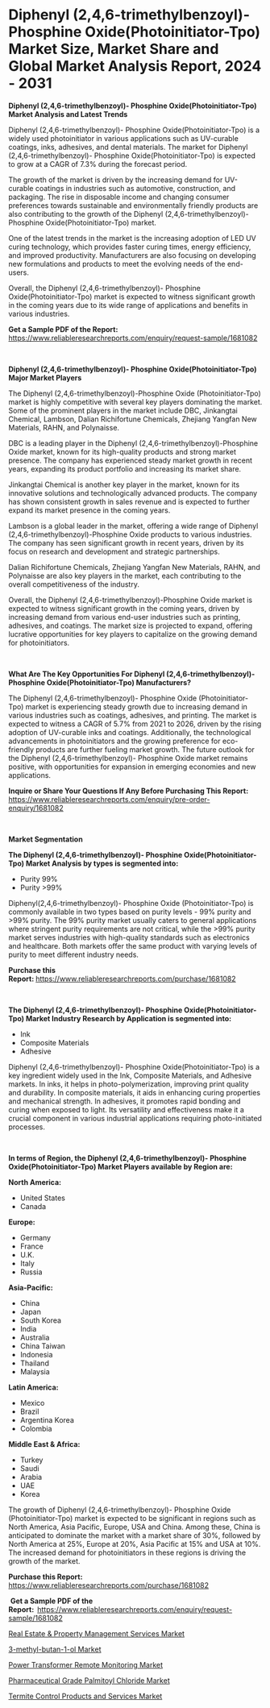<p><h1>Diphenyl (2,4,6-trimethylbenzoyl)- Phosphine Oxide(Photoinitiator-Tpo) Market Size, Market Share and Global Market Analysis Report, 2024 - 2031</h1></p><p><strong>Diphenyl (2,4,6-trimethylbenzoyl)- Phosphine Oxide(Photoinitiator-Tpo) Market Analysis and Latest Trends</strong></p>
<p><p>Diphenyl (2,4,6-trimethylbenzoyl)- Phosphine Oxide(Photoinitiator-Tpo) is a widely used photoinitiator in various applications such as UV-curable coatings, inks, adhesives, and dental materials. The market for Diphenyl (2,4,6-trimethylbenzoyl)- Phosphine Oxide(Photoinitiator-Tpo) is expected to grow at a CAGR of 7.3% during the forecast period.</p><p>The growth of the market is driven by the increasing demand for UV-curable coatings in industries such as automotive, construction, and packaging. The rise in disposable income and changing consumer preferences towards sustainable and environmentally friendly products are also contributing to the growth of the Diphenyl (2,4,6-trimethylbenzoyl)- Phosphine Oxide(Photoinitiator-Tpo) market.</p><p>One of the latest trends in the market is the increasing adoption of LED UV curing technology, which provides faster curing times, energy efficiency, and improved productivity. Manufacturers are also focusing on developing new formulations and products to meet the evolving needs of the end-users.</p><p>Overall, the Diphenyl (2,4,6-trimethylbenzoyl)- Phosphine Oxide(Photoinitiator-Tpo) market is expected to witness significant growth in the coming years due to its wide range of applications and benefits in various industries.</p></p>
<p><strong>Get a Sample PDF of the Report:&nbsp;</strong> <a href="https://www.reliableresearchreports.com/enquiry/request-sample/1681082">https://www.reliableresearchreports.com/enquiry/request-sample/1681082</a></p>
<p>&nbsp;</p>
<p><strong>Diphenyl (2,4,6-trimethylbenzoyl)- Phosphine Oxide(Photoinitiator-Tpo) Major Market Players</strong></p>
<p><p>The Diphenyl (2,4,6-trimethylbenzoyl)-Phosphine Oxide (Photoinitiator-Tpo) market is highly competitive with several key players dominating the market. Some of the prominent players in the market include DBC, Jinkangtai Chemical, Lambson, Dalian Richifortune Chemicals, Zhejiang Yangfan New Materials, RAHN, and Polynaisse.</p><p>DBC is a leading player in the Diphenyl (2,4,6-trimethylbenzoyl)-Phosphine Oxide market, known for its high-quality products and strong market presence. The company has experienced steady market growth in recent years, expanding its product portfolio and increasing its market share.</p><p>Jinkangtai Chemical is another key player in the market, known for its innovative solutions and technologically advanced products. The company has shown consistent growth in sales revenue and is expected to further expand its market presence in the coming years.</p><p>Lambson is a global leader in the market, offering a wide range of Diphenyl (2,4,6-trimethylbenzoyl)-Phosphine Oxide products to various industries. The company has seen significant growth in recent years, driven by its focus on research and development and strategic partnerships.</p><p>Dalian Richifortune Chemicals, Zhejiang Yangfan New Materials, RAHN, and Polynaisse are also key players in the market, each contributing to the overall competitiveness of the industry.</p><p>Overall, the Diphenyl (2,4,6-trimethylbenzoyl)-Phosphine Oxide market is expected to witness significant growth in the coming years, driven by increasing demand from various end-user industries such as printing, adhesives, and coatings. The market size is projected to expand, offering lucrative opportunities for key players to capitalize on the growing demand for photoinitiators.</p></p>
<p>&nbsp;</p>
<p><strong>What Are The Key Opportunities For Diphenyl (2,4,6-trimethylbenzoyl)- Phosphine Oxide(Photoinitiator-Tpo) Manufacturers?</strong></p>
<p><p>The Diphenyl (2,4,6-trimethylbenzoyl)- Phosphine Oxide (Photoinitiator-Tpo) market is experiencing steady growth due to increasing demand in various industries such as coatings, adhesives, and printing. The market is expected to witness a CAGR of 5.7% from 2021 to 2026, driven by the rising adoption of UV-curable inks and coatings. Additionally, the technological advancements in photoinitiators and the growing preference for eco-friendly products are further fueling market growth. The future outlook for the Diphenyl (2,4,6-trimethylbenzoyl)- Phosphine Oxide market remains positive, with opportunities for expansion in emerging economies and new applications.</p></p>
<p><strong>Inquire or Share Your Questions If Any Before Purchasing This Report:</strong> <a href="https://www.reliableresearchreports.com/enquiry/pre-order-enquiry/1681082">https://www.reliableresearchreports.com/enquiry/pre-order-enquiry/1681082</a></p>
<p>&nbsp;</p>
<p><strong>Market Segmentation</strong></p>
<p><strong>The Diphenyl (2,4,6-trimethylbenzoyl)- Phosphine Oxide(Photoinitiator-Tpo) Market Analysis by types is segmented into:</strong></p>
<p><ul><li>Purity 99%</li><li>Purity >99%</li></ul></p>
<p><p>Diphenyl(2,4,6-trimethylbenzoyl)- Phosphine Oxide (Photoinitiator-Tpo) is commonly available in two types based on purity levels - 99% purity and >99% purity. The 99% purity market usually caters to general applications where stringent purity requirements are not critical, while the >99% purity market serves industries with high-quality standards such as electronics and healthcare. Both markets offer the same product with varying levels of purity to meet different industry needs.</p></p>
<p><strong>Purchase this Report:&nbsp;</strong><a href="https://www.reliableresearchreports.com/purchase/1681082">https://www.reliableresearchreports.com/purchase/1681082</a></p>
<p>&nbsp;</p>
<p><strong>The Diphenyl (2,4,6-trimethylbenzoyl)- Phosphine Oxide(Photoinitiator-Tpo) Market Industry Research by Application is segmented into:</strong></p>
<p><ul><li>Ink</li><li>Composite Materials</li><li>Adhesive</li></ul></p>
<p><p>Diphenyl (2,4,6-trimethylbenzoyl)- Phosphine Oxide(Photoinitiator-Tpo) is a key ingredient widely used in the Ink, Composite Materials, and Adhesive markets. In inks, it helps in photo-polymerization, improving print quality and durability. In composite materials, it aids in enhancing curing properties and mechanical strength. In adhesives, it promotes rapid bonding and curing when exposed to light. Its versatility and effectiveness make it a crucial component in various industrial applications requiring photo-initiated processes.</p></p>
<p>&nbsp;</p>
<p><strong>In terms of Region, the Diphenyl (2,4,6-trimethylbenzoyl)- Phosphine Oxide(Photoinitiator-Tpo) Market Players available by Region are:</strong></p>
<p>
    <p> <strong> North America: </strong>
        <ul>
            <li>United States</li>
            <li>Canada</li>
        </ul>
        </p> 
    <p> <strong> Europe: </strong>
        <ul>
            <li>Germany</li>
            <li>France</li>
            <li>U.K.</li>
            <li>Italy</li>
            <li>Russia</li>
        </ul>
        </p> 
    <p> <strong> Asia-Pacific: </strong>
        <ul>
            <li>China</li>
            <li>Japan</li>
            <li>South Korea</li>
            <li>India</li>
            <li>Australia</li>
            <li>China Taiwan</li>
            <li>Indonesia</li>
            <li>Thailand</li>
            <li>Malaysia</li>
        </ul>
        </p> 
    <p> <strong> Latin America: </strong>
        <ul>
            <li>Mexico</li>
            <li>Brazil</li>
            <li>Argentina Korea</li>
            <li>Colombia</li>
        </ul>
        </p> 
    <p> <strong> Middle East & Africa: </strong>
        <ul>
            <li>Turkey</li>
            <li>Saudi</li>
            <li>Arabia</li>
            <li>UAE</li>
            <li>Korea</li>
        </ul>
    </p>
    </p>
<p><p>The growth of Diphenyl (2,4,6-trimethylbenzoyl)- Phosphine Oxide (Photoinitiator-Tpo) market is expected to be significant in regions such as North America, Asia Pacific, Europe, USA and China. Among these, China is anticipated to dominate the market with a market share of 30%, followed by North America at 25%, Europe at 20%, Asia Pacific at 15% and USA at 10%. The increased demand for photoinitiators in these regions is driving the growth of the market.</p></p>
<p><strong>Purchase this Report: </strong><a href="https://www.reliableresearchreports.com/purchase/1681082">https://www.reliableresearchreports.com/purchase/1681082</a></p>
<p>&nbsp;<strong>Get a Sample PDF of the Report:&nbsp;&nbsp;</strong><a href="https://www.reliableresearchreports.com/enquiry/request-sample/1681082">https://www.reliableresearchreports.com/enquiry/request-sample/1681082</a></p>
<p><strong></strong></p>
<p><p><a href="https://medium.com/@adrainbayer7987/real-estate-amp-property-management-services-market-size-market-outlook-and-market-forecast-0a8b72f9bc8c">Real Estate & Property Management Services Market</a></p><p><a href="https://issuu.com/reportprime-2/docs/3-methyl-butan-1-ol-market-size-2030.pptx">3-methyl-butan-1-ol Market</a></p><p><a href="https://medium.com/@adrainbayer7987/power-transformer-remote-monitoring-market-furnishes-information-on-market-share-market-trends-a03718a67564">Power Transformer Remote Monitoring Market</a></p><p><a href="https://issuu.com/reportprime-2/docs/pharmaceutical-grade-palmitoyl-chloride-market-siz">Pharmaceutical Grade Palmitoyl Chloride Market</a></p><p><a href="https://medium.com/@adrainbayer7987/decoding-termite-control-products-and-services-market-metrics-market-share-trends-and-growth-4babb18c871b">Termite Control Products and Services Market</a></p></p>